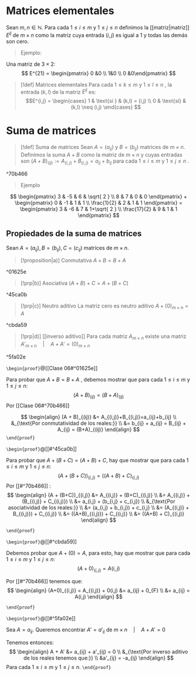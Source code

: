# Matrices elementales

Sean $m,n \in \mathbb{N}$. Para cada $1 \leq i \leq m$ y $1 \leq j \leq n$ definimos la [[matriz|matriz]] $E^{ij}$ de $m \times n$ como la matriz cuya entrada $(i,j)$ es igual a 1 y todas las demás son cero. 

>Ejemplo:

Una matriz de $3 \times 2$:
$$
E^{21} = \begin{pmatrix} 0 &0 \\ 1&0 \\ 0 &0\end{pmatrix}
$$

>[!def] Matrices elementales
Para cada $1 \leq k \leq m$ y $1 \leq l \leq n$ , la entrada $(k,l)$ de la matriz $E^{ij}$ es:
$$E^{i,j} = \begin{cases} 1 & \text{si } & (k,l) = (i,j) \\ 0  & \text{si}  & (k,l) \neq (i,j) \end{cases} $$


# Suma de matrices 


>[!def] Suma de matrices
>Sean $A = (a_{ij})$ y $B=(b_{ij})$ matrices de $m \times n$. 
>Definimos la suma $A + B$ como la matriz de $m \times n$ y cuyas entradas son 
>$(A + B)_{(ij)} := A_{(i,j)}+B_{(i,j)}=a_{ij}+b_{ij}$ 
>para cada $1\leq i \leq m$ y $1 \leq j \leq n$ .

^70b466

> Ejemplo

$$
\begin{pmatrix}
3 & -5 & 6 & \sqrt{ 2 } \\
8 & 7 & 0 & 0
\end{pmatrix} +
\begin{pmatrix}
0 & -1 & 1 & 1 \\
\frac{1}{2} & 2 & 1 & 1
\end{pmatrix} =
\begin{pmatrix}
3 & -6 & 7 & 1+\sqrt{ 2 } \\
\frac{17}{2} & 9 & 1 & 1
\end{pmatrix}
$$

## Propiedades de la suma de matrices

Sean $A =(a_{ij}),B=(b_{ij}),C=(c_{ij})$ matrices de $m \times n$.

> [!proposition|a)] Conmutativa
> $A + B = B + A$

^01625e

>[!prp|b)] Asociativa
> $(A+B)+C = A + (B+C)$

^45ca0b

>[!prp|c)] Neutro aditivo
>La matriz cero es neutro aditivo 
>$A + (0)_{m \times n} = A$

^cbda59

>[!prp|d)] [[inverso aditivo]]
> Para cada matriz $A_{m \times n}$ existe una matriz $A'_{m \times n} \quad| \quad A + A'=(0)_{m \times n}$ 

^5fa02e

`\begin{proof}`@[[Clase 06#^01625e]]

Para probar que $A+B=B+A$ , debemos mostrar que para cada $1 \leq i \leq m$ y $1 \leq j \leq n$:
$$
(A+B)_{(ij)} = (B+A)_{(ij)}
$$
Por [[Clase 06#^70b466]] 

$$
\begin{align}
(A + B)_{(ij)} &= A_{(i,j)}+B_{(i,j)}=a_{ij}+b_{ij} \\
&_{\text{Por conmutatividad de los reales:}} \\
&= b_{ij} + a_{ij} = B_{ij} + A_{ij} = (B+A)_{(ij)}
\end{align}
$$
`\end{proof}`


`\begin{proof}`@[[#^45ca0b]]

Para probar que $A + (B+C) = (A+B)+C$, hay que mostrar que para cada $1 \leq i \leq m$ y $1 \leq j \leq n$:
$$
(A + (B+C))_{(i,j)} = ((A+B)+C)_{(i,j)}
$$
Por [[#^70b466]] :
$$
\begin{align}
(A + (B+C))_{(i,j)} &= A_{(i,j)} + (B+C)_{(i,j)} \\
&= A_{(i,j)} + (B_{(i,j)} + C_{(i,j)}) \\
&= a_{i,j} + (b_{i,j} + c_{i,j}) \\
&_{\text{Por asociatividad de los reales:}} \\
&= (a_{i,j} + b_{i,j}) + c_{i,j} \\
&= (A_{(i,j)} + B_{(i,j)}) + C_{(i,j)} \\
&= ((A+B)_{(i,j)}) + C_{(i,j)} \\
&= ((A+B) + C)_{(i,j)}
\end{align}
$$

`\end{proof}`

`\begin{proof}`@[[#^cbda59]]

Debemos probar que $A + (0) = A$, para esto, hay que mostrar que para cada $1 \leq i \leq m$ y $1 \leq j \leq n$:
$$
(A + 0)_{(i,j)} = A(i,j)
$$

Por [[#^70b466]] tenemos que:
$$
\begin{align}
(A+0)_{(i,j)} = A_{(i,j)} + 0(i,j) &= a_{ij} + 0_{F} \\
&= a_{ij} = A(i,j)
\end{align}
$$

`\end{proof}`

`\begin{proof}`@[[#^5fa02e]] 

Sea $A=a_{ij}$. Queremos encontrar $A' = a'_{ij}$ de $m \times n \quad | \quad A + A' = 0$

Tenemos entonces:
$$
\begin{align}
A + A' &= a_{ij} + a'_{ij} = 0 \\
&_{\text{Por inverso aditivo de los reales tenemos que:}} \\
&a'_{ij} = -a_{ij}
\end{align}
$$
Para cada $1 \leq i \leq m$ y $1 \leq j \leq n$.
`\end{proof}`

